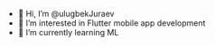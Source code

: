 - 👋 Hi, I’m @ulugbekJuraev
- 👀 I’m interested in Flutter mobile app development
- 🌱 I’m currently learning ML


<!---
ulugbekJuraev/ulugbekJuraev is a ✨ special ✨ repository because its `README.md` (this file) appears on your GitHub profile.
You can click the Preview link to take a look at your changes.
--->
